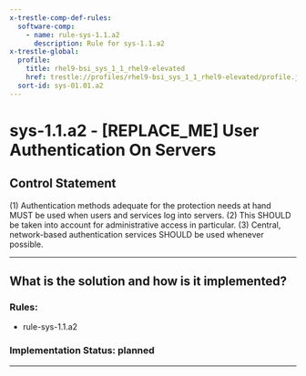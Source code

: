 ```yaml
---
x-trestle-comp-def-rules:
  software-comp:
    - name: rule-sys-1.1.a2
      description: Rule for sys-1.1.a2
x-trestle-global:
  profile:
    title: rhel9-bsi_sys_1_1_rhel9-elevated
    href: trestle://profiles/rhel9-bsi_sys_1_1_rhel9-elevated/profile.json
  sort-id: sys-01.01.a2
---
```


# sys-1.1.a2 - \[REPLACE_ME\] User Authentication On Servers

## Control Statement

(1) Authentication methods adequate for the protection needs at hand MUST be used when users and services log into servers. (2) This SHOULD be taken into account for administrative access in particular. (3) Central, network-based authentication services SHOULD be used whenever possible.

______________________________________________________________________

## What is the solution and how is it implemented?

<!-- For implementation status enter one of: implemented, partial, planned, alternative, not-applicable -->

<!-- Note that the list of rules under ### Rules: is read-only and changes will not be captured after assembly to JSON -->

<!-- Add control implementation description here for control: sys-1.1.a2 -->

### Rules:

  - rule-sys-1.1.a2

### Implementation Status: planned

______________________________________________________________________
